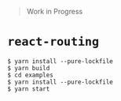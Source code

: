> Work in Progress

# `react-routing`

    $ yarn install --pure-lockfile
    $ yarn build
    $ cd examples
    $ yarn install --pure-lockfile
    $ yarn start

